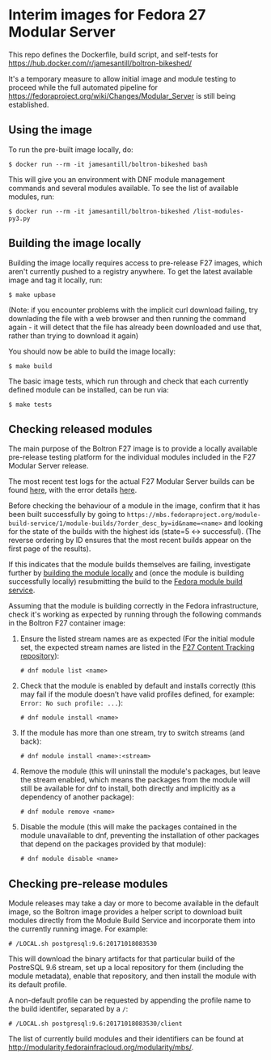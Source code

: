 Interim images for Fedora 27 Modular Server
===========================================

This repo defines the Dockerfile, build script, and self-tests for
https://hub.docker.com/r/jamesantill/boltron-bikeshed/

It's a temporary measure to allow initial image and module testing to proceed
while the full automated pipeline for
https://fedoraproject.org/wiki/Changes/Modular_Server is still being
established.

Using the image
---------------

To run the pre-built image locally, do:

    $ docker run --rm -it jamesantill/boltron-bikeshed bash

This will give you an environment with DNF module management commands and
several modules available. To see the list of available modules, run:

    $ docker run --rm -it jamesantill/boltron-bikeshed /list-modules-py3.py

Building the image locally
--------------------------

Building the image locally requires access to pre-release F27 images, which
aren't currently pushed to a registry anywhere. To get the latest available
image and tag it locally, run:

    $ make upbase

(Note: if you encounter problems with the implicit curl download failing, try
downlading the file with a web browser and then running the command again - it
will detect that the file has already been downloaded and use that, rather
than trying to download it again)

You should now be able to build the image locally:

    $ make build

The basic image tests, which run through and check that each currently
defined module can be installed, can be run via:

    $ make tests

Checking released modules
-------------------------

The main purpose of the Boltron F27 image is to provide a locally available
pre-release testing platform for the individual modules included in the F27
Modular Server release.

The most recent test logs for the actual F27 Modular Server builds can be
found [here](https://ci.centos.org/job/fedora-qa-compose-tests/lastCompletedBuild/artifact/compose-tests/mod_install_results.log), with the error details
[here](https://ci.centos.org/job/fedora-qa-compose-tests/lastCompletedBuild/artifact/compose-tests/error.log).

Before checking the behaviour of a module in the image, confirm that it has
been built successfully by going to
`https://mbs.fedoraproject.org/module-build-service/1/module-builds/?order_desc_by=id&name=<name>`
and looking for the state of the builds with the highest ids (state=5 <-> successful).
(The reverse ordering by ID ensures that the most recent builds appear on the
first page of the results).

If this indicates that the module builds themselves are failing, investigate further by
[building the module locally](https://docs.pagure.org/modularity/development/building-modules/building-local.html)
and (once the module is building successfully locally) resubmitting the build to the
[Fedora module build service](https://docs.pagure.org/modularity/development/building-modules/building-infra.html).

Assuming that the module is building correctly in the Fedora infrastructure,
check it's working as expected by running through the following commands in
the Boltron F27 container image:

1. Ensure the listed stream names are as expected (For the initial module set,
   the expected stream names are listed in the
   [F27 Content Tracking repository](https://github.com/fedora-modularity/f27-content-tracking)):

       # dnf module list <name>

2. Check that the module is enabled by default and installs correctly (this
   may fail if the module doesn’t have valid profiles defined, for example:
   `Error: No such profile: ...`):

       # dnf module install <name>

3. If the module has more than one stream, try to switch streams (and back):

       # dnf module install <name>:<stream>

4. Remove the module (this will uninstall the module's packages, but leave the
   stream enabled, which means the packages from the module will still be
   available for dnf to install, both directly and implicitly as a dependency
   of another package):

       # dnf module remove <name>

5. Disable the module (this will make the packages contained in the module
   unavailable to dnf, preventing the installation of other packages that
   depend on the packages provided by that module):

       # dnf module disable <name>

Checking pre-release modules
----------------------------

Module releases may take a day or more to become available in the default
image, so the Boltron image provides a helper script to download built
modules directly from the Module Build Service and incorporate them into
the currently running image. For example:

    # /LOCAL.sh postgresql:9.6:20171018083530

This will download the binary artifacts for that particular build of the
PostreSQL 9.6 stream, set up a local repository for them (including the
module metadata), enable that repository, and then install the module with
its default profile.

A non-default profile can be requested by appending the profile name to the
build identifer, separated by a `/`:

    # /LOCAL.sh postgresql:9.6:20171018083530/client

The list of currently build modules and their identifiers can be found at
http://modularity.fedorainfracloud.org/modularity/mbs/.
